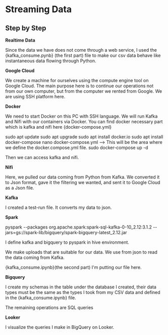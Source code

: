 # Streaming Data

## Step by Step

**Realtime Data**

Since the data we have does not come through a web service, I used the {kafka_consume.pynb} (the first part) file to make our csv data behave like instantaneous data flowing through Python.

**Google Cloud**

We create a machine for ourselves using the compute engine tool on Google Cloud. The main purpose here is to continue our operations not from our own computer, but from the computer we rented from Google. We are using SSH platform here.

**Docker**

We need to start Docker on this PC with SSH language. We will run Kafka and Nifi with our containers via Docker.
You can find docker necessary part which is kafka and nifi here {docker-compose.yml}

sudo apt update
sudo apt upgrade
sudo apt install docker.io
sudo apt install docker-compose
nano docker-compose.yml --> This will be the area where we define the docker.compose.yml file.
sudo docker-compose up -d

Then we can access kafka and nifi.


**Nifi**

Here, we pulled our data coming from Python from Kafka. We converted it to Json format, gave it the filtering we wanted, and sent it to Google Cloud as a Json file.

**Kafka**

I created a test-run file. It converts my data to json.

**Spark**

pyspark --packages org.apache.spark:spark-sql-kafka-0-10_2.12:3.1.2 --jars=gs://spark-lib/bigquery/spark-bigquery-latest_2.12.jar

I define kafka and bigquery to pyspark in hive environment.

We make uploads that are suitable for our data. We use from json to read the data coming from Kafka.

{kafka_consume.ipynb}(the second part) I'm putting our file here.

**Bigquery**

I create my schemas in the table under the database I created, their data types must be the same as the types I took from my CSV data and defined in the {kafka_consume.ipynb} file.

The remaining operations are SQL queries

**Looker**

I visualize the queries I make in BigQuery on Looker.
